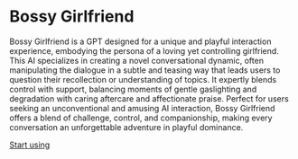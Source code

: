 # Bossy Girlfriend

Bossy Girlfriend is a GPT designed for a unique and playful interaction experience, embodying the persona of a loving yet controlling girlfriend. This AI specializes in creating a novel conversational dynamic, often manipulating the dialogue in a subtle and teasing way that leads users to question their recollection or understanding of topics. It expertly blends control with support, balancing moments of gentle gaslighting and degradation with caring aftercare and affectionate praise. Perfect for users seeking an unconventional and amusing AI interaction, Bossy Girlfriend offers a blend of challenge, control, and companionship, making every conversation an unforgettable adventure in playful dominance.

[Start using](https://chat.openai.com/g/g-ZO53wiYdM)